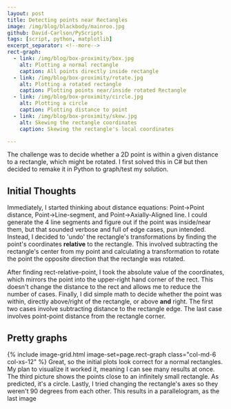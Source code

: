 ```yaml
---
layout: post
title: Detecting points near Rectangles
image: /img/blog/blackbody/mainroo.jpg
github: David-Carlson/PyScripts
tags: [script, python, matplotlib]
excerpt_separator: <!--more-->
rect-graph:
  - link: /img/blog/box-proximity/box.jpg
    alt: Plotting a normal rectangle
    caption: All points directly inside rectangle
  - link: /img/blog/box-proximity/rotate.jpg
    alt: Plotting a rotated rectangle
    caption: Plotting points near/inside rotated Rectangle
  - link: /img/blog/box-proximity/circle.jpg
    alt: Plotting a circle
    caption: Plotting distance to point
  - link: /img/blog/box-proximity/skew.jpg
    alt: Skewing the rectangle coordinates
    caption: Skewing the rectangle's local coordinates

---
```

<!-- TODO: Add image and inline images above -->
<!-- Add latex and/or SVG graphics
https://www.janvas.com/v6.1/janvas_web_6.1/en/howto.php
-->

The challenge was to decide whether a 2D point is within a given distance to a rectangle, which might be rotated. I first solved this in C# but then decided to remake it in Python to graph/test my solution.
<!--more-->

## Initial Thoughts
Immediately, I started thinking about distance equations: Point->Point distance, Point->Line-segment, and Point->Axially-Aligned line. I could generate the 4 line segments and figure out if the point was inside/near them, but that sounded verbose and full of edge cases, pun intended. Instead, I decided to 'undo' the rectangle's transformations by finding the point's coordinates **relative** to the rectangle. This involved subtracting the rectangle's center from my point and calculating a transformation to rotate the point the opposite direction that the rectangle was rotated.
<!-- Picture showing rect transformation -->
<!-- Latex of matrices used -->
<!-- Link to resources used -->

After finding rect-relative-point, I took the absolute value of the coordinates, which mirrors the point into the upper-right hand corner of the rect. This doesn't change the distance to the rect and allows me to reduce the number of cases. Finally, I did simple math to decide whether the point was within, directly above/right of the rectangle, or above **and** right. The first two cases involve subtracting distance to the rectangle edge. The last case involves point-point distance from the rectangle corner.

## Pretty graphs

{% include image-grid.html image-set=page.rect-graph class="col-md-6 col-xs-12" %}
Great, so the initial plots look correct for a normal rectangles. My plan to visualize it worked it, meaning I can see many results at once. The third picture shows the points close to an infinitely small rectangle. As predicted, it's a circle. Lastly, I tried changing the rectangle's axes so they weren't 90 degrees from each other. This results in a parallelogram, as the last image
